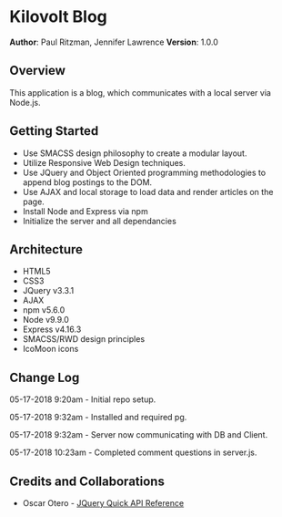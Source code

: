# Kilovolt Blog

**Author**: Paul Ritzman, Jennifer Lawrence
**Version**: 1.0.0

## Overview
This application is a blog, which communicates with a local server via Node.js.

## Getting Started
* Use SMACSS design philosophy to create a modular layout.
* Utilize Responsive Web Design techniques.
* Use JQuery and Object Oriented programming methodologies to append blog postings to the DOM.
* Use AJAX and local storage to load data and render articles on the page.
* Install Node and Express via npm
* Initialize the server and all dependancies

## Architecture
* HTML5
* CSS3
* JQuery v3.3.1
* AJAX
* npm v5.6.0
* Node v9.9.0
* Express v4.16.3
* SMACSS/RWD design principles
* IcoMoon icons

## Change Log
05-17-2018 9:20am - Initial repo setup.

05-17-2018 9:32am - Installed and required pg.

05-17-2018 9:32am - Server now communicating with DB and Client.

05-17-2018 10:23am - Completed comment questions in server.js.

## Credits and Collaborations

* Oscar Otero - [JQuery Quick API Reference](https://oscarotero.com/jquery/)